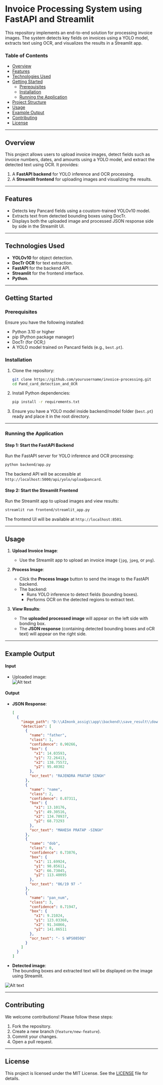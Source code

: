 
# Invoice Processing System using FastAPI and Streamlit

This repository implements an end-to-end solution for processing invoice images. The system detects key fields on invoices using a YOLO model, extracts text using OCR, and visualizes the results in a Streamlit app. 

### Table of Contents
- [Overview](#overview)
- [Features](#features)
- [Technologies Used](#technologies-used)
- [Getting Started](#getting-started)
  - [Prerequisites](#prerequisites)
  - [Installation](#installation)
  - [Running the Application](#running-the-application)
- [Project Structure](#project-structure)
- [Usage](#usage)
- [Example Output](#example-output)
- [Contributing](#contributing)
- [License](#license)

---

## Overview

This project allows users to upload invoice images, detect fields such as invoice numbers, dates, and amounts using a YOLO model, and extract the detected text using OCR. It provides:
1. A **FastAPI backend** for YOLO inference and OCR processing.
2. A **Streamlit frontend** for uploading images and visualizing the results.

---

## Features

* Detects key Pancard fields using a coustom-trained YOLOv10 model.
* Extracts text from detected bounding boxes using DocTr.
* Displays both the uploaded image and processed JSON response side by side in the Streamlit UI.

---

## Technologies Used

- **YOLOv10** for object detection.
- **DocTr OCR** for text extraction.
- **FastAPI** for the backend API.
- **Streamlit** for the frontend interface.
- **Python**.

---

## Getting Started

### Prerequisites
Ensure you have the following installed:
- Python 3.10 or higher
- pip (Python package manager)
- DocTr (for OCR;)
- A YOLO model trained on Pancard fields (e.g., `best.pt`).

### Installation
1. Clone the repository:
   ```bash
   git clone https://github.com/yourusername/invoice-processing.git
   cd Pand_card_detection_and_OCR
   ```

2. Install Python dependencies:
   ```bash
   pip install -r requirements.txt
   ```

3. Ensure you have a YOLO model inside backend/model folder (`best.pt`) ready and place it in the root directory.

---

### Running the Application

#### Step 1: Start the FastAPI Backend
Run the FastAPI server for YOLO inference and OCR processing:
```bash
python backend/app.py
```


The backend API will be accessible at `http://localhost:5000/api/yolo/uploadpancard`.

#### Step 2: Start the Streamlit Frontend
Run the Streamlit app to upload images and view results:
```bash
streamlit run frontend/streamlit_app.py
```
The frontend UI will be available at `http://localhost:8501`.

---


## Usage

1. **Upload Invoice Image**:
   - Use the Streamlit app to upload an invoice image (`jpg`, `jpeg`, or `png`).
   
2. **Process Image**:
   - Click the **Process Image** button to send the image to the FastAPI backend.
   - The backend:
     - Runs YOLO inference to detect fields (bounding boxes).
     - Performs OCR on the detected regions to extract text.

3. **View Results**:
   - The **uploaded processed image** will appear on the left side with bonding box.
   - The **JSON response** (containing detected bounding boxes and oCR text) will appear on the right side.

---

## Example Output

#### Input
- Uploaded image:  
![Alt text](frontend/temp_uploads/download.jpg)

#### Output
- **JSON Response**:
  ```json
  [
    {
      "image_path": "D:\\AImonk_assig\\app\\backend\\save_result\\download.jpg",
      "detection": [
        {
          "name": "father",
          "class": 1,
          "confidence": 0.90266,
          "box": {
            "x1": 14.03593,
            "y1": 72.26413,
            "x2": 138.75572,
            "y2": 95.40302
          },
          "ocr_text": "RAJENDRA PRATAP SINGH"
        },
        {
          "name": "name",
          "class": 2,
          "confidence": 0.87311,
          "box": {
            "x1": 13.10176,
            "y1": 49.30516,
            "x2": 134.70937,
            "y2": 68.73293
          },
          "ocr_text": "MAHESH PRATAP -SINGH"
        },
        {
          "name": "dob",
          "class": 0,
          "confidence": 0.73876,
          "box": {
            "x1": 11.69924,
            "y1": 98.85611,
            "x2": 66.73045,
            "y2": 113.40095
          },
          "ocr_text": "06/19 97 -"
        },
        {
          "name": "pan_num",
          "class": 3,
          "confidence": 0.71947,
          "box": {
            "x1": 9.21024,
            "y1": 123.03368,
            "x2": 91.34866,
            "y2": 141.86511
          },
          "ocr_text": "- S WPS0850Q"
        }
      ]
    }
  ]
  ```

- **Detected image**:  
The bounding boxes and extracted text will be displayed on the image using Streamlit.

![Alt text](download.jpg)


---

## Contributing

We welcome contributions! Please follow these steps:
1. Fork the repository.
2. Create a new branch (`feature/new-feature`).
3. Commit your changes.
4. Open a pull request.

---

## License

This project is licensed under the MIT License. See the [LICENSE](LICENSE) file for details.
